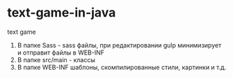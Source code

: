 # text-game-in-java
text game
1. В папке Sass - sass файлы, при редактировании gulp минимизирует и отправит файлы в WEB-INF
2. В папке src/main - классы
3. В папке WEB-INF шаблоны, скомпилированные стили, картинки и т.д.
